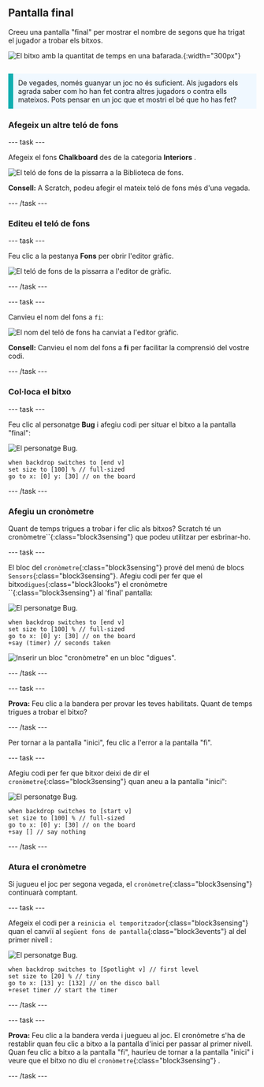 ## Pantalla final

<div style="display: flex; flex-wrap: wrap">
<div style="flex-basis: 200px; flex-grow: 1; margin-right: 15px;">
Creeu una pantalla "final" per mostrar el nombre de segons que ha trigat el jugador a trobar els bitxos. 
</div>
<div>

![El bitxo amb la quantitat de temps en una bafarada.](images/end-screen.png){:width="300px"}

</div>
</div>

<p style="border-left: solid; border-width:10px; border-color: #0faeb0; background-color: aliceblue; padding: 10px;">
De vegades, només guanyar un joc no és suficient. Als jugadors els agrada saber com ho han fet contra altres jugadors o contra ells mateixos. Pots pensar en un joc que et mostri el bé que ho has fet?</p>

### Afegeix un altre teló de fons

--- task ---

Afegeix el fons **Chalkboard** des de  la categoria **Interiors** .

![El teló de fons de la pissarra a la Biblioteca de fons.](images/chalkboard.png)

**Consell:** A Scratch, podeu afegir el mateix teló de fons més d'una vegada.

--- /task ---

### Editeu el teló de fons

--- task ---

Feu clic a la pestanya **Fons** per obrir l'editor gràfic.

![El teló de fons de la pissarra a l'editor de gràfic.](images/chalkboard2-paint.png)

--- /task ---

--- task ---

Canvieu el nom del fons a `fi`:

![El nom del teló de fons ha canviat a l'editor gràfic.](images/end-screen-name.png)

**Consell:** Canvieu el nom del fons a **fi** per facilitar la comprensió del vostre codi.

--- /task ---

### Col·loca el bitxo

--- task ---

Feu clic al personatge **Bug** i afegiu codi per situar el bitxo a la pantalla "final":

![El personatge Bug.](images/bug-sprite.png)

```blocks3
when backdrop switches to [end v]
set size to [100] % // full-sized
go to x: [0] y: [30] // on the board
```

--- /task ---

### Afegiu un cronòmetre

Quant de temps trigues a trobar i fer clic als bitxos? Scratch té un cronòmetre``{:class="block3sensing"} que podeu utilitzar per esbrinar-ho.

--- task ---

El bloc del `cronòmetre`{:class="block3sensing"} prové del menú de blocs `Sensors`{:class="block3sensing"}. Afegiu codi per fer que el bitxo`digues`{:class="block3looks"} el cronòmetre ``{:class="block3sensing"} al 'final' pantalla:

![El personatge Bug.](images/bug-sprite.png)

```blocks3
when backdrop switches to [end v]
set size to [100] % // full-sized
go to x: [0] y: [30] // on the board
+say (timer) // seconds taken
```

![Inserir un bloc "cronòmetre" en un bloc "digues".](images/inserting-blocks.gif)

--- /task ---

--- task ---

**Prova:** Feu clic a la bandera per provar les teves habilitats. Quant de temps trigues a trobar el bitxo?

--- /task ---

Per tornar a la pantalla "inici", feu clic a l'error a la pantalla "fi".

--- task ---

Afegiu codi per fer que bitxor deixi de dir el  `cronòmetre`{:class="block3sensing"} quan aneu a la pantalla "inici":

![El personatge Bug.](images/bug-sprite.png)

```blocks3
when backdrop switches to [start v]
set size to [100] % // full-sized
go to x: [0] y: [30] // on the board
+say [] // say nothing
```

--- /task ---

### Atura el cronòmetre

Si jugueu el joc per segona vegada, el  `cronòmetre`{:class="block3sensing"} continuarà comptant.

--- task ---

Afegeix el codi per a `reinicia el temporitzador`{:class="block3sensing"} quan el canviï al  `següent fons de pantalla`{:class="block3events"} al del  primer nivell :

![El personatge Bug.](images/bug-sprite.png)

```blocks3
when backdrop switches to [Spotlight v] // first level
set size to [20] % // tiny
go to x: [13] y: [132] // on the disco ball
+reset timer // start the timer
```

--- /task ---

--- task ---

**Prova:** Feu clic a la bandera verda i juegueu al joc. El cronòmetre s'ha de restablir quan feu clic a bitxo a la pantalla d'inici per passar al primer nivell. Quan feu clic a bitxo a la pantalla "fi", hauríeu de tornar a la pantalla "inici" i veure que el bitxo no diu el  `cronòmetre`{:class="block3sensing"} .

--- /task ---

